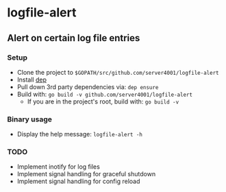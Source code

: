 # logfile-alert

## Alert on certain log file entries

### Setup

* Clone the project to `$GOPATH/src/github.com/server4001/logfile-alert`
* Install [dep](https://golang.github.io/dep/)
* Pull down 3rd party dependencies via: `dep ensure`
* Build with: `go build -v github.com/server4001/logfile-alert`
    * If you are in the project's root, build with: `go build -v`

### Binary usage

* Display the help message: `logfile-alert -h`

### TODO

* Implement inotify for log files
* Implement signal handling for graceful shutdown
* Implement signal handling for config reload
